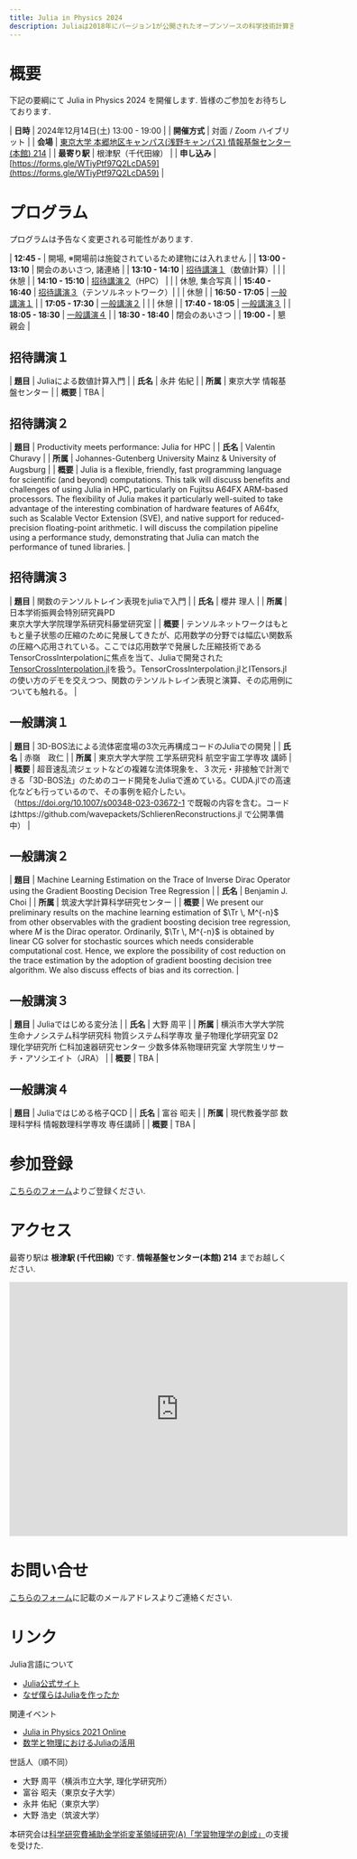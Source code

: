 ```yaml
---
title: Julia in Physics 2024
description: Juliaは2018年にバージョン1が公開されたオープンソースの科学技術計算言語で, Fortranの様に高速でかつPythonの様に生産性の高い言語である. Julia は様々な分野において活用が始まっている. 本研究会では, 主に基礎科学においてのJulia の使用例などを議論する. また可視化, 高速計算, 微分方程式の数値解法, 統計・機械学習分野への応用例や実装例, パッケージ開発も議論の対象とする. 研究機関に所属する研究者だけでなく産業界での研究者, 学生などの積極的な参加を歓迎する.
---
```


# 概要

下記の要綱にて Julia in Physics 2024 を開催します. 皆様のご参加をお待ちしております.

| **日時**     | 2024年12月14日(土) 13:00 - 19:00 |
| **開催方式** | 対面 / Zoom ハイブリット |
| **会場**     | [東京大学 本郷地区キャンパス(浅野キャンパス) 情報基盤センター(本館) 214](#アクセス) |
| **最寄り駅** | 根津駅（千代田線） |
| **申し込み** | [https://forms.gle/WTiyPtf97Q2LcDA59](https://forms.gle/WTiyPtf97Q2LcDA59) |

# プログラム

プログラムは予告なく変更される可能性があります. 

| **12:45 -**       | 開場, ※開場前は施錠されているため建物には入れません |
| **13:00 - 13:10** | 開会のあいさつ, 諸連絡 |
| **13:10 - 14:10** | [招待講演１](#招待講演１)（数値計算）|
|                   | 休憩 |
| **14:10 - 15:10** | [招待講演２](#招待講演２)（HPC） |
|                   | 休憩, 集合写真 |
| **15:40 - 16:40** | [招待講演３](#招待講演３)（テンソルネットワーク）|
|                   | 休憩 |
| **16:50 - 17:05** | [一般講演１](#一般講演１) |
| **17:05 - 17:30** | [一般講演２](#一般講演２) |
|                   | 休憩 |
| **17:40 - 18:05** | [一般講演３](#一般講演３) |
| **18:05 - 18:30** | [一般講演４](#一般講演４) |
| **18:30 - 18:40** | 閉会のあいさつ |
| **19:00 -**       | 懇親会 |

## 招待講演１

| **題目** | Juliaによる数値計算入門 |
| **氏名** | 永井 佑紀 |
| **所属** | 東京大学 情報基盤センター |
| **概要** | TBA |

## 招待講演２

| **題目** | Productivity meets performance: Julia for HPC |
| **氏名** | Valentin Churavy |
| **所属** | Johannes-Gutenberg University Mainz & University of Augsburg |
| **概要** | Julia is a flexible, friendly, fast programming language for scientific (and beyond) computations. This talk will discuss benefits and challenges of using Julia in HPC, particularly on  Fujitsu A64FX ARM-based processors. The flexibility of Julia makes it particularly well-suited to take advantage of the interesting combination of hardware features of A64fx, such as Scalable Vector Extension (SVE), and native support for reduced-precision floating-point arithmetic. I will discuss the compilation pipeline using  a performance study, demonstrating that Julia can match the performance of tuned libraries. |

## 招待講演３

| **題目** | 関数のテンソルトレイン表現をjuliaで入門 |
| **氏名** | 櫻井 理人 |
| **所属** | 日本学術振興会特別研究員PD<br>東京大学大学院理学系研究科藤堂研究室 |
| **概要** | テンソルネットワークはもともと量子状態の圧縮のために発展してきたが、応用数学の分野では幅広い関数系の圧縮へ応用されている。ここでは応用数学で発展した圧縮技術であるTensorCrossInterpolationに焦点を当て、Juliaで開発された[TensorCrossInterpolation.jl](https://github.com/tensor4all/TensorCrossInterpolation.jl)を扱う。TensorCrossInterpolation.jlとITensors.jlの使い方のデモを交えつつ、関数のテンソルトレイン表現と演算、その応用例についても触れる。 |

## 一般講演１

| **題目** | 3D-BOS法による流体密度場の3次元再構成コードのJuliaでの開発 |
| **氏名** | 赤嶺　政仁 |
| **所属** | 東京大学大学院 工学系研究科 航空宇宙工学専攻 講師 |
| **概要** | 超音速乱流ジェットなどの複雑な流体現象を、３次元・非接触で計測できる「3D-BOS法」のためのコード開発をJuliaで進めている。CUDA.jlでの高速化なども行っているので、その事例を紹介したい。（https://doi.org/10.1007/s00348-023-03672-1 で既報の内容を含む。コードはhttps://github.com/wavepackets/SchlierenReconstructions.jl で公開準備中） |

## 一般講演２

| **題目** | Machine Learning Estimation on the Trace of Inverse Dirac Operator using the Gradient Boosting Decision Tree Regression |
| **氏名** | Benjamin J. Choi |
| **所属** | 筑波大学計算科学研究センター |
| **概要** | We present our preliminary results on the machine learning estimation of $\Tr \, M^{-n}$ from other observables with the gradient boosting decision tree regression, where $M$ is the Dirac operator. Ordinarily, $\Tr \, M^{-n}$ is obtained by linear CG solver for stochastic sources which needs considerable computational cost. Hence, we explore the possibility of cost reduction on the trace estimation by the adoption of gradient boosting decision tree algorithm. We also discuss effects of bias and its correction. |

## 一般講演３

| **題目** | Juliaではじめる変分法 |
| **氏名** | 大野 周平 |
| **所属** | 横浜市大学大学院 生命ナノシステム科学研究科 物質システム科学専攻 量子物理化学研究室 D2<br>理化学研究所 仁科加速器研究センター 少数多体系物理研究室 大学院生リサーチ・アソシエイト（JRA） |
| **概要** | TBA |

## 一般講演４

| **題目** | Juliaではじめる格子QCD |
| **氏名** | 富谷 昭夫 |
| **所属** | 現代教養学部 数理科学科 情報数理科学専攻 専任講師 |
| **概要** | TBA |

# 参加登録

[こちらのフォーム](https://forms.gle/WTiyPtf97Q2LcDA59)よりご登録ください.

# アクセス

最寄り駅は **根津駅 (千代田線)** です. **情報基盤センター(本館) 214** までお越しください.

<iframe src="https://www.google.com/maps/embed?pb=!1m18!1m12!1m3!1d3239.4161578803523!2d139.76245279855846!3d35.71598244584945!2m3!1f0!2f0!3f0!3m2!1i1024!2i768!4f13.1!3m3!1m2!1s0x60188c2e4e11be15%3A0xdfb3af990c344d7d!2z44CSMTEzLTAwMzIg5p2x5Lqs6YO95paH5Lqs5Yy65byl55Sf77yS5LiB55uu77yR77yRIOaDheWgseWfuuebpOOCu-ODs-OCv-ODvCjmnKzppKgp!5e0!3m2!1sja!2sjp!4v1731924110887!5m2!1sja!2sjp" width="600" height="450" style="border:0;" allowfullscreen="" loading="lazy" referrerpolicy="no-referrer-when-downgrade"></iframe>

# お問い合せ

[こちらのフォーム](https://forms.gle/WTiyPtf97Q2LcDA59)に記載のメールアドレスよりご連絡ください.

# リンク

Julia言語について

- [Julia公式サイト](https://julialang.org/)
- [なぜ僕らはJuliaを作ったか](https://www.geidai.ac.jp/~marui/julialang/why_we_created_julia/index.html)

関連イベント

- [Julia in Physics 2021 Online](https://akio-tomiya.github.io/julia_in_physics/)
- [数学と物理におけるJuliaの活用](https://akio-tomiya.github.io/julia_imi_workshop2023/)

世話人（順不同）

- 大野 周平（横浜市立大学, 理化学研究所）
- 富谷 昭夫（東京女子大学）
- 永井 佑紀（東京大学）
- 大野 浩史（筑波大学）

本研究会は[科学研究費補助金学術変革領域研究(A)「学習物理学の創成」](https://mlphys.scphys.kyoto-u.ac.jp/)の支援を受けた.
